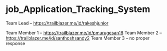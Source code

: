 # job_Application_Tracking_System
Team Lead – https://trailblazer.me/id/rakeshjunior

Team Member 1 – https://trailblazer.me/id/pmurugesan18
Team Member 2 – https://trailblazer.me/id/santhoshsandy2
Team Member 3 – no proper response
